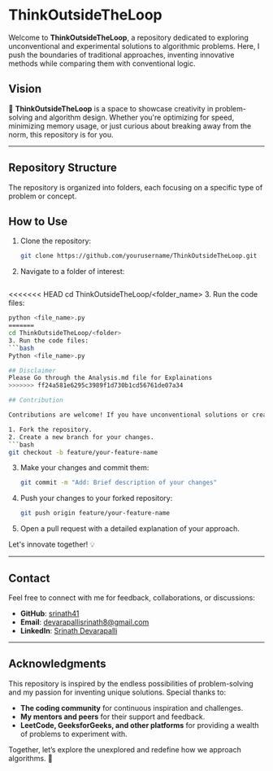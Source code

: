# ThinkOutsideTheLoop

Welcome to **ThinkOutsideTheLoop**, a repository dedicated to exploring unconventional and experimental solutions to algorithmic problems. Here, I push the boundaries of traditional approaches, inventing innovative methods while comparing them with conventional logic.

## Vision

🚀 **ThinkOutsideTheLoop** is a space to showcase creativity in problem-solving and algorithm design. Whether you're optimizing for speed, minimizing memory usage, or just curious about breaking away from the norm, this repository is for you.

---

## Repository Structure

The repository is organized into folders, each focusing on a specific type of problem or concept.
## How to Use

1. Clone the repository:
   ```bash
   git clone https://github.com/yourusername/ThinkOutsideTheLoop.git
2. Navigate to a folder of interest:
   ```bash
<<<<<<< HEAD
   cd ThinkOutsideTheLoop/<folder_name>
3. Run the code files:
   ```bash
   python <file_name>.py
=======
   cd ThinkOutsideTheLoop/<folder>
3. Run the code files:
   ```bash
   Python <file_name>.py

## Disclaimer
Please Go through the Analysis.md file for Explainations
>>>>>>> ff24a581e6295c3989f1d730b1cd56761de07a34

## Contribution

Contributions are welcome! If you have unconventional solutions or creative ideas, feel free to:

1. Fork the repository.
2. Create a new branch for your changes.
   ```bash
   git checkout -b feature/your-feature-name
   ```
3. Make your changes and commit them:
   ```bash
   git commit -m "Add: Brief description of your changes"
   ```
4. Push your changes to your forked repository:
   ```bash
   git push origin feature/your-feature-name
   ```
5. Open a pull request with a detailed explanation of your approach.

Let's innovate together! 💡

---

## Contact

Feel free to connect with me for feedback, collaborations, or discussions:

- **GitHub**: [srinath41](https://github.com/srinath41)
- **Email**: [devarapallisrinath8@gmail.com](mailto:devarapallisrinath8@gmail.com)
- **LinkedIn**: [Srinath Devarapalli](https://linkedin.com/in/srinathdevarapalli)

---

## Acknowledgments

This repository is inspired by the endless possibilities of problem-solving and my passion for inventing unique solutions. Special thanks to:

- **The coding community** for continuous inspiration and challenges.
- **My mentors and peers** for their support and feedback.
- **LeetCode, GeeksforGeeks, and other platforms** for providing a wealth of problems to experiment with.

Together, let’s explore the unexplored and redefine how we approach algorithms. 🚀
```
